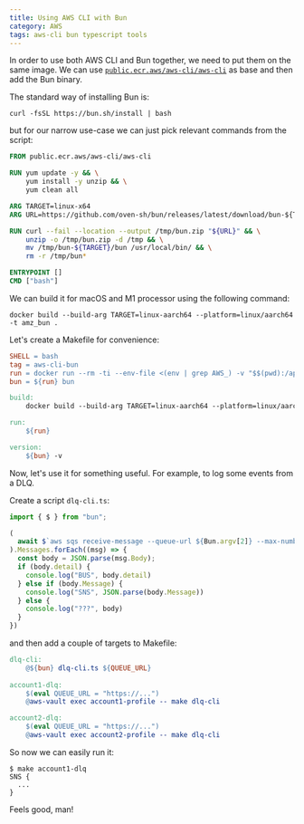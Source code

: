 ```yaml
---
title: Using AWS CLI with Bun
category: AWS
tags: aws-cli bun typescript tools
---
```


In order to use both AWS CLI and Bun together, we need to put them on the same image. We can use [`public.ecr.aws/aws-cli/aws-cli`](https://gallery.ecr.aws/aws-cli/aws-cli) as base and then add the Bun binary. 

The standard way of installing Bun is:

```shell
curl -fsSL https://bun.sh/install | bash
```

but for our narrow use-case we can just pick relevant commands from the script:

```dockerfile
FROM public.ecr.aws/aws-cli/aws-cli

RUN yum update -y && \
    yum install -y unzip && \
    yum clean all

ARG TARGET=linux-x64
ARG URL=https://github.com/oven-sh/bun/releases/latest/download/bun-${TARGET}.zip

RUN curl --fail --location --output /tmp/bun.zip "${URL}" && \
    unzip -o /tmp/bun.zip -d /tmp && \
    mv /tmp/bun-${TARGET}/bun /usr/local/bin/ && \
    rm -r /tmp/bun*

ENTRYPOINT []
CMD ["bash"]
```

We can build it for macOS and M1 processor using the following command:

```shell
docker build --build-arg TARGET=linux-aarch64 --platform=linux/aarch64 -t amz_bun .
```

Let's create a Makefile for convenience:

```makefile
SHELL = bash
tag = aws-cli-bun
run = docker run --rm -ti --env-file <(env | grep AWS_) -v "$$(pwd):/app" -w /app ${tag}
bun = ${run} bun

build:
	docker build --build-arg TARGET=linux-aarch64 --platform=linux/aarch64 -t ${tag} .

run:
	${run}

version:
	${bun} -v
```

Now, let's use it for something useful. For example, to log some events from a DLQ. 

Create a script `dlq-cli.ts`:

```typescript
import { $ } from "bun";

(
  await $`aws sqs receive-message --queue-url ${Bun.argv[2]} --max-number-of-messages 10`.json()
).Messages.forEach((msg) => {
  const body = JSON.parse(msg.Body);
  if (body.detail) {
    console.log("BUS", body.detail)
  } else if (body.Message) {
    console.log("SNS", JSON.parse(body.Message))
  } else {
    console.log("???", body)
  }
})
```

and then add a couple of targets to Makefile:

```makefile
dlq-cli:
	@${bun} dlq-cli.ts ${QUEUE_URL}
	
account1-dlq:
	$(eval QUEUE_URL = "https://...")
	@aws-vault exec account1-profile -- make dlq-cli

account2-dlq:
	$(eval QUEUE_URL = "https://...")
	@aws-vault exec account2-profile -- make dlq-cli
```

So now we can easily run it:

```shell
$ make account1-dlq
SNS {
  ...
}
```

Feels good, man!
